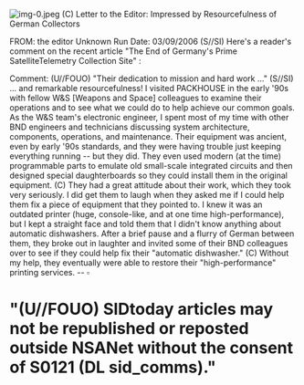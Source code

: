 ![img-0.jpeg](img-0.jpeg)
(C) Letter to the Editor: Impressed by Resourcefulness of German Collectors

FROM: the editor
Unknown
Run Date: 03/09/2006
(S//SI) Here's a reader's comment on the recent article "The End of Germany's Prime SatelliteTelemetry Collection Site" :

Comment:
(U//FOUO) "Their dedication to mission and hard work ..."
(S//SI) ... and remarkable resourcefulness! I visited PACKHOUSE in the early '90s with fellow W\&S [Weapons and Space] colleagues to examine their operations and to see what we could do to help achieve our common goals. As the W\&S team's electronic engineer, I spent most of my time with other BND engineers and technicians discussing system architecture, components, operations, and maintenance. Their equipment was ancient, even by early '90s standards, and they were having trouble just keeping everything running -- but they did. They even used modern (at the time) programmable parts to emulate old small-scale integrated circuits and then designed special daughterboards so they could install them in the original equipment.
(C) They had a great attitude about their work, which they took very seriously. I did get them to laugh when they asked me if I could help them fix a piece of equipment that they pointed to. I knew it was an outdated printer (huge, console-like, and at one time high-performance), but I kept a straight face and told them that I didn't know anything about automatic dishwashers. After a brief pause and a flurry of German between them, they broke out in laughter and invited some of their BND colleagues over to see if they could help fix their "automatic dishwasher."
(C) Without my help, they eventually were able to restore their "high-performance" printing services.
-- $\square$

# "(U//FOUO) SIDtoday articles may not be republished or reposted outside NSANet without the consent of S0121 (DL sid_comms)."
